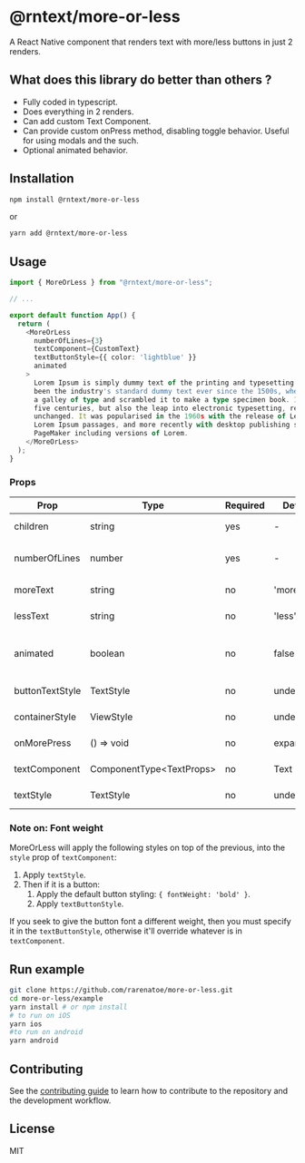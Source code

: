 # @rntext/more-or-less

A React Native component that renders text with more/less buttons in just 2 renders.

## What does this library do better than others ?

- Fully coded in typescript.
- Does everything in 2 renders.
- Can add custom Text Component.
- Can provide custom onPress method, disabling toggle behavior. Useful for using modals and the such.
- Optional animated behavior.

## Installation

```sh
npm install @rntext/more-or-less
```

or

```sh
yarn add @rntext/more-or-less
```

## Usage

```ts
import { MoreOrLess } from "@rntext/more-or-less";

// ...

export default function App() {
  return (
    <MoreOrLess
      numberOfLines={3}
      textComponent={CustomText}
      textButtonStyle={{ color: 'lightblue' }}
      animated
    >
      Lorem Ipsum is simply dummy text of the printing and typesetting industry. Lorem Ipsum has
      been the industry's standard dummy text ever since the 1500s, when an unknown printer took
      a galley of type and scrambled it to make a type specimen book. It has survived not only
      five centuries, but also the leap into electronic typesetting, remaining essentially
      unchanged. It was popularised in the 1960s with the release of Letraset sheets containing
      Lorem Ipsum passages, and more recently with desktop publishing software like Aldus
      PageMaker including versions of Lorem.
    </MoreOrLess>
  );
}

```

### Props

| Prop | Type | Required | Default | Note |
|------|------|----------|---------|------|
| children | string | yes | - | Text to be capped and formatted |
| numberOfLines | number | yes | - | Number of lines at which it will cap the paragraph |
| moreText | string | no | 'more' | Text for the more button |
| lessText | string | no | 'less' | Text for the less button |
| animated | boolean | no | false | Whether to animate the expanding/shrinking or not |
| buttonTextStyle | TextStyle | no | undefined | Style for the Text Button |
| containerStyle | ViewStyle | no | undefined | Style for the container View |
| onMorePress | () => void | no | expandText | Function used for the more button |
| textComponent | ComponentType&lt;TextProps> | no | Text | Text component to use in all text |
| textStyle | TextStyle | no | undefined | Style for the Text component |

### Note on: Font weight

MoreOrLess will apply the following styles on top of the previous, into the `style` prop of `textComponent`:

1. Apply `textStyle`.
2. Then if it is a button:
    1. Apply the default button styling: `{ fontWeight: 'bold' }`.
    2. Apply `textButtonStyle`.

If you seek to give the button font a different weight, then you must specify it in the `textButtonStyle`, otherwise it'll override whatever is in `textComponent`.

## Run example

```sh
git clone https://github.com/rarenatoe/more-or-less.git
cd more-or-less/example
yarn install # or npm install
# to run on iOS
yarn ios
#to run on android
yarn android
```

## Contributing

See the [contributing guide](CONTRIBUTING.md) to learn how to contribute to the repository and the development workflow.

## License

MIT
